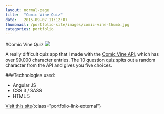 ```yaml
---
layout: normal-page
title:  "Comic Vine Quiz"
date:   2015-09-07 11:12:07
thumbnail: /portfolio-site/images/comic-vine-thumb.jpg
categories: portfolio
---
```

#Comic Vine Quiz
<img src="{{ site.baseurl }}/images/comic-vine.jpg" class="showcase" />

A really difficult quiz app that I made with the [Comic Vine API](http://api.comicvine.com), which has over 99,000 character entries.  The 10 question quiz spits out a random character from the API and gives you five choices.

###Technologies used:
* Angular JS
* CSS 3 / SASS
* HTML 5

[Visit this site](http://zdivozzo.github.io/comic-vine-quiz){:class="portfolio-link-external"}
